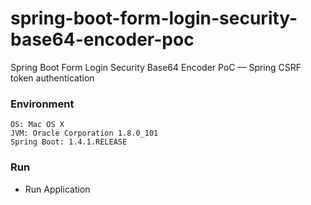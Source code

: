 # spring-boot-form-login-security-base64-encoder-poc


Spring Boot Form Login Security Base64 Encoder PoC  — Spring CSRF token authentication

### Environment
	OS: Mac OS X
	JVM: Oracle Corporation 1.8.0_101
	Spring Boot: 1.4.1.RELEASE

### Run
* Run Application